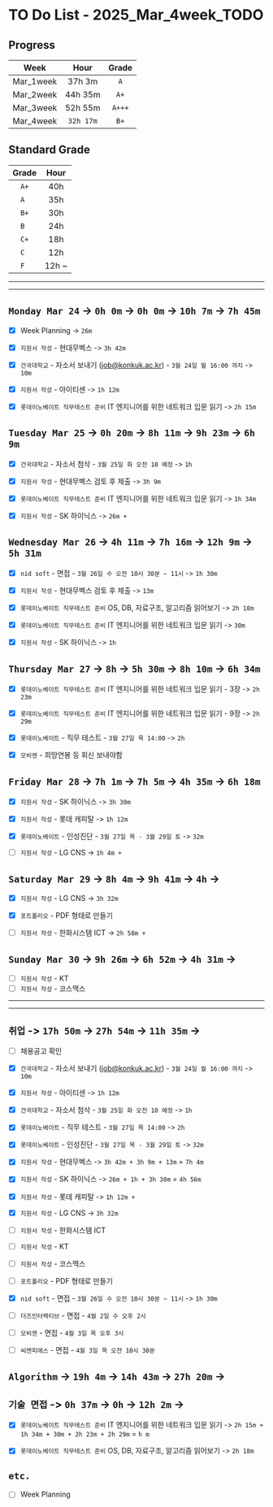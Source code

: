 # TO Do List - 2025_Mar_4week_TODO

## Progress
| Week | Hour | Grade |
|:---:|:---:|:---:|
|Mar_1week|37h 3m|`A`|
|Mar_2week|44h 35m|`A+`|
|Mar_3week|52h 55m|`A+++`|
|Mar_4week|`32h 17m`|`B+`|


## Standard Grade
| Grade | Hour |
|:---:|:---:|
|`A+`|40h|
|`A `|35h|
|`B+`|30h|
|`B `|24h|
|`C+`|18h|
|`C `|12h|
|`F `|12h ~|


---
---

## `Monday Mar 24` -> `0h 0m` -> `0h 0m` -> `10h 7m` -> `7h 45m`
- [x] Week Planning -> `26m`
- [x] `지원서 작성` - 현대무벡스 -> `3h 42m`
- [x] `건국대학교` - 자소서 보내기 (job@konkuk.ac.kr) - `3월 24일 월 16:00 까지` -> `10m`
- [x] `지원서 작성` - 아이티센 -> `1h 12m`
- [x] `롯데이노베이트 직무테스트 준비` IT 엔지니어를 위한 네트워크 입문 읽기 -> `2h 15m`


## `Tuesday Mar 25` -> `0h 20m` -> `8h 11m` -> `9h 23m` -> `6h 9m`
- [x] `건국대학교` - 자소서 첨삭 - `3월 25일 화 오전 10 예정` -> `1h`
- [x] `지원서 작성` - 현대무벡스 검토 후 제출 -> `3h 9m`
- [x] `롯데이노베이트 직무테스트 준비` IT 엔지니어를 위한 네트워크 입문 읽기 -> `1h 34m`
- [x] `지원서 작성` - SK 하이닉스 -> `26m + `


## `Wednesday Mar 26` ->  `4h 11m` -> `7h 16m` -> `12h 9m` -> `5h 31m`
- [x] `nid soft` - 면접 - `3월 26일 수 오전 10시 30분 ~ 11시` -> `1h 30m`
- [x] `지원서 작성` - 현대무벡스 검토 후 제출 -> `13m`
- [x] `롯데이노베이트 직무테스트 준비` OS, DB, 자료구조, 알고리즘 읽어보기 -> `2h 18m`
- [x] `롯데이노베이트 직무테스트 준비` IT 엔지니어를 위한 네트워크 입문 읽기 -> `30m`
- [x] `지원서 작성` - SK 하이닉스 -> `1h`



## `Thursday Mar 27` -> `8h` -> `5h 30m` -> `8h 10m` -> `6h 34m`
- [x] `롯데이노베이트 직무테스트 준비` IT 엔지니어를 위한 네트워크 입문 읽기 - 3장 -> `2h 23m`
- [x] `롯데이노베이트 직무테스트 준비` IT 엔지니어를 위한 네트워크 입문 읽기 - 9장 -> `2h 29m`
- [x] `롯데이노베이트` - 직무 테스트 - `3월 27일 목 14:00` -> `2h`
- [x] `모비젠` - 희망연봉 등 회신 보내야함



## `Friday Mar 28` -> `7h 1m` -> `7h 5m` -> `4h 35m`  -> `6h 18m`
- [x] `지원서 작성` - SK 하이닉스 -> `3h 30m`
- [x] `지원서 작성` - 롯데 캐피탈 -> `1h 12m`
- [x] `롯데이노베이트` - 인성진단 - `3월 27일 목 - 3월 29일 토` -> `32m`
- [ ] `지원서 작성` - LG CNS -> `1h 4m + `


## `Saturday Mar 29` -> `8h 4m` -> `9h 41m` -> `4h` -> 
- [x] `지원서 작성` - LG CNS -> `3h 32m`
- [x] `포트폴리오` - PDF 형태로 만들기
- [ ] `지원서 작성` - 한화시스템 ICT -> `2h 58m +`


## `Sunday Mar 30` -> `9h 26m` -> `6h 52m` -> `4h 31m` -> 
- [ ] `지원서 작성` - KT
- [ ] `지원서 작성` - 코스맥스

---
---
## `취업` -> `17h 50m` -> `27h 54m` -> `11h 35m` -> 
- [ ] 채용공고 확인 
- [x] `건국대학교` - 자소서 보내기 (job@konkuk.ac.kr) - `3월 24일 월 16:00 까지` -> `10m`
- [x] `지원서 작성` - 아이티센 -> `1h 12m`
- [x] `건국대학교` - 자소서 첨삭 - `3월 25일 화 오전 10 예정` -> `1h`

- [x] `롯데이노베이트` - 직무 테스트 - `3월 27일 목 14:00` -> `2h`
- [x] `롯데이노베이트` - 인성진단 - `3월 27일 목 - 3월 29일 토` -> `32m`

- [x] `지원서 작성` - 현대무벡스 -> `3h 42m + 3h 9m + 13m` = `7h 4m`
- [x] `지원서 작성` - SK 하이닉스 -> `26m + 1h + 3h 30m` = `4h 56m`
- [x] `지원서 작성` - 롯데 캐피탈 -> `1h 12m + `
- [x] `지원서 작성` - LG CNS -> `3h 32m`
- [ ] `지원서 작성` - 한화시스템 ICT
- [ ] `지원서 작성` - KT
- [ ] `지원서 작성` - 코스맥스

- [ ] `포트폴리오` - PDF 형태로 만들기

- [x] `nid soft` - 면접 - `3월 26일 수 오전 10시 30분 ~ 11시` -> `1h 30m`
- [ ] `더즈인터랙티브` - 면접 - `4월 2일 수 오후 2시`
- [ ] `모비젠` - 면접 - `4월 3일 목 오후 3시`
- [ ] `씨앤피에스` - 면접 - `4월 3일 목 오전 10시 30분`


## `Algorithm` -> `19h 4m` -> `14h 43m` -> `27h 20m` -> 




## `기술 면접` -> `0h 37m` -> `0h` -> `12h 2m` -> 
- [x] `롯데이노베이트 직무테스트 준비` IT 엔지니어를 위한 네트워크 입문 읽기 -> `2h 15m + 1h 34m + 30m + 2h 23m + 2h 29m` = `h m`
- [x] `롯데이노베이트 직무테스트 준비` OS, DB, 자료구조, 알고리즘 읽어보기 -> `2h 18m`




## `etc.`
- [ ] Week Planning 

<!-- ## `Cloud Native Spring in Action` -> `0h 18m` -> `h m`
- [ ] `Cloud Native Spring in Action` - Chapter03 -->

<!-- ## `Clean Architecture` -->



